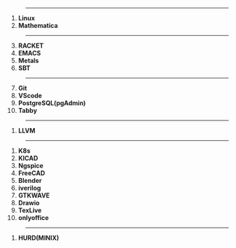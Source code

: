 >---
1. **Linux**
2. **Mathematica**
>---
3. **RACKET**
4. **EMACS**
5. **Metals**
6. **SBT**
>---
7. **Git**
8. **VScode**
9. **PostgreSQL(pgAdmin)**
10. **Tabby**
>---
1. **LLVM**
>---
1.  **K8s**
2.  **KICAD**
3.  **Ngspice**
4.  **FreeCAD**
5.  **Blender**
6.  **iverilog**
7.  **GTKWAVE**
8.  **Drawio**
9.  **TexLive**
10. **onlyoffice**
>---
1.   **HURD(MINIX)**